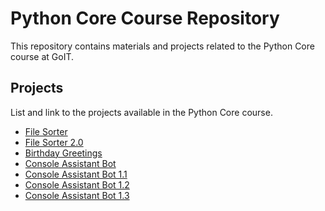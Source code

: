 # Python Core Course Repository

This repository contains materials and projects related to the Python Core course at GoIT.

## Projects

List and link to the projects available in the Python Core course.

- <a href="https://github.com/Nikita-devel/home_work_6/tree/main">File Sorter</a>
- <a href="https://github.com/Nikita-devel/home_work_7/tree/main">File Sorter 2.0</a>
- <a href="https://github.com/Nikita-devel/home_work_8/tree/main">Birthday Greetings</a>
- <a href="https://github.com/Nikita-devel/home_work_9/tree/main">Console Assistant Bot</a>
- <a href="https://github.com/Nikita-devel/home_work_10/tree/main">Console Assistant Bot 1.1</a>
- <a href="https://github.com/Nikita-devel/home_work_11/tree/main">Console Assistant Bot 1.2</a>
- <a href="https://github.com/Nikita-devel/home_work_12/tree/main">Console Assistant Bot 1.3</a>

